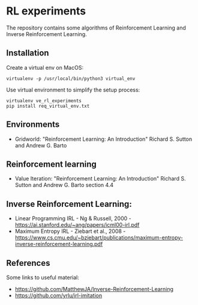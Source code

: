# RL experiments

The repository contains some algorithms of Reinforcement Learning and Inverse Reinforcement Learning.

## Installation

Create a virtual env on MacOS:

    virtualenv -p /usr/local/bin/python3 virtual_env

Use virtual environment to simplify the setup process:

    virtualenv ve_rl_experiments
    pip install req_virtual_env.txt

## Environments

- Gridworld: "Reinforcement Learning: An Introduction" Richard S. Sutton and Andrew G. Barto

## Reinforcement learning

- Value Iteration: "Reinforcement Learning: An Introduction" Richard S. Sutton and Andrew G. Barto section 4.4

## Inverse Reinforcement Learning:

- Linear Programming IRL - Ng & Russell, 2000 - https://ai.stanford.edu/~ang/papers/icml00-irl.pdf
- Maximum Entropy IRL - Ziebart et al., 2008 - https://www.cs.cmu.edu/~bziebart/publications/maximum-entropy-inverse-reinforcement-learning.pdf

## References

Some links to useful material:

- https://github.com/MatthewJA/Inverse-Reinforcement-Learning
- https://github.com/yrlu/irl-imitation
